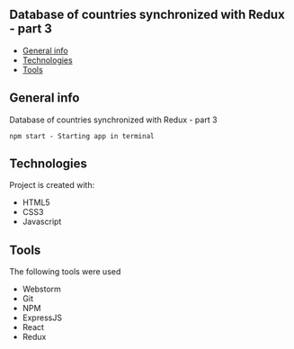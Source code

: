 ## Database of countries synchronized with Redux - part 3
* [General info](#general-info)
* [Technologies](#technologies)
* [Tools](#tools)

## General info
Database of countries synchronized with Redux - part 3

<code>npm start - Starting app in terminal</code>

## Technologies
Project is created with:
* HTML5
* CSS3
* Javascript

## Tools
The following tools were used
* Webstorm
* Git
* NPM
* ExpressJS
* React
* Redux